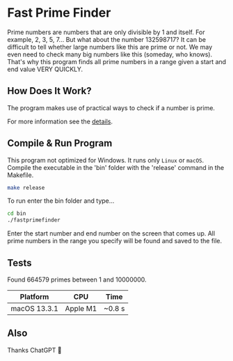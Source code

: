 # Fast Prime Finder

Prime numbers are numbers that are only divisible by 1 and itself. For example, 2, 3, 5, 7... But what about the number 132598717? It can be difficult to tell whether large numbers like this are prime or not. We may even need to check many big numbers like this (someday, who knows). That's why this program finds all prime numbers in a range given a start and end value VERY QUICKLY.
## How Does It Work?

The program makes use of practical ways to check if a number is prime.

For more information see the [details](https://byjus.com/maths/how-to-find-prime-numbers/).

## Compile & Run Program

This program not optimized for Windows. It runs only `Linux` or `macOS`. Compile the executable in the 'bin' folder with the 'release' command in the Makefile.

```bash
make release
```

To run enter the bin folder and type...
```bash
cd bin
./fastprimefinder
```

Enter the start number and end number on the screen that comes up. All prime numbers in the range you specify will be found and saved to the file.

## Tests

Found 664579 primes between 1 and 10000000.

| Platform        | CPU                | Time   |
|-----------------|--------------------|--------|
| macOS 13.3.1    | Apple M1           | ~0.8 s |

## Also

Thanks ChatGPT 🙂
